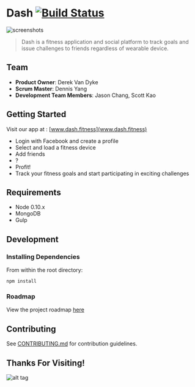 
# Dash [![Build Status](https://travis-ci.org/Benevolent-Nautilus/Benevolent-Nautilus.svg?branch=master)](https://travis-ci.org/Benevolent-Nautilus/Benevolent-Nautilus)

![screenshots](http://s15.postimg.org/enyfassiz/DASH_PATTERENED.jpg)
> Dash is a fitness application and social platform to track goals and issue challenges to friends regardless of wearable device.

## Team

  - __Product Owner__: Derek Van Dyke
  - __Scrum Master__: Dennis Yang
  - __Development Team Members__:  Jason Chang, Scott Kao

## Getting Started

Visit our app at : [www.dash.fitness](www.dash.fitness)

- Login with Facebook and create a profile
- Select and load a fitness device
- Add friends
- ?
- Profit!
- Track your fitness goals and start participating in exciting challenges 

## Requirements

- Node 0.10.x
- MongoDB 
- Gulp

## Development

### Installing Dependencies

From within the root directory:

```
npm install
```

### Roadmap

View the project roadmap [here](https://github.com/Benevolent-Nautilus/Benevolent-Nautilus/issues)


## Contributing

See [CONTRIBUTING.md](CONTRIBUTING.md) for contribution guidelines.

## Thanks For Visiting!

![alt tag](http://i.giphy.com/IThjAlJnD9WNO.gif)